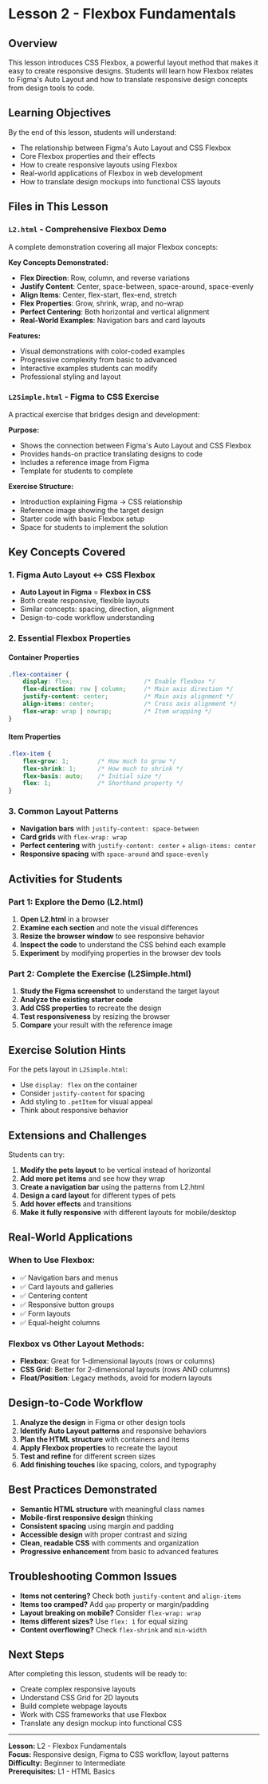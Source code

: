 # Lesson 2 - Flexbox Fundamentals

## Overview

This lesson introduces CSS Flexbox, a powerful layout method that makes it easy to create responsive designs. Students will learn how Flexbox relates to Figma's Auto Layout and how to translate responsive design concepts from design tools to code.

## Learning Objectives

By the end of this lesson, students will understand:

- The relationship between Figma's Auto Layout and CSS Flexbox
- Core Flexbox properties and their effects
- How to create responsive layouts using Flexbox
- Real-world applications of Flexbox in web development
- How to translate design mockups into functional CSS layouts

## Files in This Lesson

### `L2.html` - Comprehensive Flexbox Demo

A complete demonstration covering all major Flexbox concepts:

**Key Concepts Demonstrated:**

- **Flex Direction**: Row, column, and reverse variations
- **Justify Content**: Center, space-between, space-around, space-evenly
- **Align Items**: Center, flex-start, flex-end, stretch
- **Flex Properties**: Grow, shrink, wrap, and no-wrap
- **Perfect Centering**: Both horizontal and vertical alignment
- **Real-World Examples**: Navigation bars and card layouts

**Features:**

- Visual demonstrations with color-coded examples
- Progressive complexity from basic to advanced
- Interactive examples students can modify
- Professional styling and layout

### `L2Simple.html` - Figma to CSS Exercise

A practical exercise that bridges design and development:

**Purpose:**

- Shows the connection between Figma's Auto Layout and CSS Flexbox
- Provides hands-on practice translating designs to code
- Includes a reference image from Figma
- Template for students to complete

**Exercise Structure:**

- Introduction explaining Figma → CSS relationship
- Reference image showing the target design
- Starter code with basic Flexbox setup
- Space for students to implement the solution

## Key Concepts Covered

### 1. Figma Auto Layout ↔ CSS Flexbox

- **Auto Layout in Figma** = **Flexbox in CSS**
- Both create responsive, flexible layouts
- Similar concepts: spacing, direction, alignment
- Design-to-code workflow understanding

### 2. Essential Flexbox Properties

#### Container Properties

```css
.flex-container {
    display: flex;                    /* Enable flexbox */
    flex-direction: row | column;     /* Main axis direction */
    justify-content: center;          /* Main axis alignment */
    align-items: center;              /* Cross axis alignment */
    flex-wrap: wrap | nowrap;         /* Item wrapping */
}
```

#### Item Properties

```css
.flex-item {
    flex-grow: 1;        /* How much to grow */
    flex-shrink: 1;      /* How much to shrink */
    flex-basis: auto;    /* Initial size */
    flex: 1;             /* Shorthand property */
}
```

### 3. Common Layout Patterns

- **Navigation bars** with `justify-content: space-between`
- **Card grids** with `flex-wrap: wrap`
- **Perfect centering** with `justify-content: center` + `align-items: center`
- **Responsive spacing** with `space-around` and `space-evenly`

## Activities for Students

### Part 1: Explore the Demo (L2.html)

1. **Open L2.html** in a browser
2. **Examine each section** and note the visual differences
3. **Resize the browser window** to see responsive behavior
4. **Inspect the code** to understand the CSS behind each example
5. **Experiment** by modifying properties in the browser dev tools

### Part 2: Complete the Exercise (L2Simple.html)

1. **Study the Figma screenshot** to understand the target layout
2. **Analyze the existing starter code**
3. **Add CSS properties** to recreate the design
4. **Test responsiveness** by resizing the browser
5. **Compare** your result with the reference image

## Exercise Solution Hints

For the pets layout in `L2Simple.html`:
- Use `display: flex` on the container
- Consider `justify-content` for spacing
- Add styling to `.petItem` for visual appeal
- Think about responsive behavior

## Extensions and Challenges

Students can try:
1. **Modify the pets layout** to be vertical instead of horizontal
2. **Add more pet items** and see how they wrap
3. **Create a navigation bar** using the patterns from L2.html
4. **Design a card layout** for different types of pets
5. **Add hover effects** and transitions
6. **Make it fully responsive** with different layouts for mobile/desktop

## Real-World Applications

### When to Use Flexbox:
- ✅ Navigation bars and menus
- ✅ Card layouts and galleries
- ✅ Centering content
- ✅ Responsive button groups
- ✅ Form layouts
- ✅ Equal-height columns

### Flexbox vs Other Layout Methods:
- **Flexbox**: Great for 1-dimensional layouts (rows or columns)
- **CSS Grid**: Better for 2-dimensional layouts (rows AND columns)
- **Float/Position**: Legacy methods, avoid for modern layouts

## Design-to-Code Workflow

1. **Analyze the design** in Figma or other design tools
2. **Identify Auto Layout patterns** and responsive behaviors
3. **Plan the HTML structure** with containers and items
4. **Apply Flexbox properties** to recreate the layout
5. **Test and refine** for different screen sizes
6. **Add finishing touches** like spacing, colors, and typography

## Best Practices Demonstrated

- **Semantic HTML structure** with meaningful class names
- **Mobile-first responsive design** thinking
- **Consistent spacing** using margin and padding
- **Accessible design** with proper contrast and sizing
- **Clean, readable CSS** with comments and organization
- **Progressive enhancement** from basic to advanced features

## Troubleshooting Common Issues

- **Items not centering?** Check both `justify-content` and `align-items`
- **Items too cramped?** Add `gap` property or margin/padding
- **Layout breaking on mobile?** Consider `flex-wrap: wrap`
- **Items different sizes?** Use `flex: 1` for equal sizing
- **Content overflowing?** Check `flex-shrink` and `min-width`

## Next Steps

After completing this lesson, students will be ready to:
- Create complex responsive layouts
- Understand CSS Grid for 2D layouts
- Build complete webpage layouts
- Work with CSS frameworks that use Flexbox
- Translate any design mockup into functional CSS

---

**Lesson:** L2 - Flexbox Fundamentals  
**Focus:** Responsive design, Figma to CSS workflow, layout patterns  
**Difficulty:** Beginner to Intermediate  
**Prerequisites:** L1 - HTML Basics
